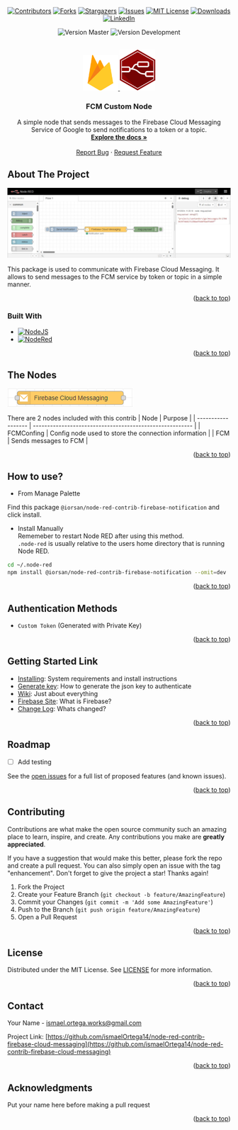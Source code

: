 <!-- Improved compatibility of back to top link: See: https://github.com/othneildrew/Best-README-Template/pull/73 -->

<a name="readme-top"></a>

<!--
*** Thanks for checking out the Best-README-Template. If you have a suggestion
*** that would make this better, please fork the repo and create a pull request
*** or simply open an issue with the tag "enhancement".
*** Don't forget to give the project a star!
*** Thanks again! Now go create something AMAZING! :D
-->

<!-- PROJECT SHIELDS -->
<!--
*** I'm using markdown "reference style" links for readability.
*** Reference links are enclosed in brackets [ ] instead of parentheses ( ).
*** See the bottom of this document for the declaration of the reference variables
*** for contributors-url, forks-url, etc. This is an optional, concise syntax you may use.
*** https://www.markdownguide.org/basic-syntax/#reference-style-links
-->
<div style="text-align: center;">

[![Contributors][contributors-shield]][contributors-url]
[![Forks][forks-shield]][forks-url]
[![Stargazers][stars-shield]][stars-url]
[![Issues][issues-shield]][issues-url]
[![MIT License][license-shield]][license-url]
[![Downloads][downloads-shield]][downloads-url]
[![LinkedIn][linkedin-shield]][linkedin-url]

</div>

<div style="text-align: center;">

![Version Master][masterVersion-shield]
![Version Development][devVersion-shield]

</div>

<!-- PROJECT LOGO -->
<br />
<div align="center">
  <a href="https://github.com/ismaelOrtega14/node-red-contrib-firebase-cloud-messaging">
    <img src="images/firebase.png" alt="Logo" width="80">
    <img src="images/node.png" alt="Logo" width="80">
  </a>

<h3 align="center">FCM Custom Node</h3>

  <p align="center">
    A simple node that sends messages to the Firebase Cloud Messaging Service of Google to send notifications to a token or a topic.
    <br />
    <a href="https://github.com/ismaelOrtega14/node-red-contrib-firebase-cloud-messaging/wiki"><strong>Explore the docs »</strong></a>
    <br />
    <br />
    <a href="https://github.com/ismaelOrtega14/node-red-contrib-firebase-cloud-messaging/issues">Report Bug</a>
    ·
    <a href="https://github.com/ismaelOrtega14/node-red-contrib-firebase-cloud-messaging/issues">Request Feature</a>
  </p>
</div>

<!-- ABOUT THE PROJECT -->

## About The Project

![FCM Custom Node Screen Shot][product-screenshot]

This package is used to communicate with Firebase Cloud Messaging. It allows to send messages to the FCM service by token or topic in a simple manner.

<p align="right">(<a href="#readme-top">back to top</a>)</p>

### Built With

-   [![NodeJS][Node.js]][Node-url]
-   [![NodeRed][Node-red]][NodeRed-url]

<p align="right">(<a href="#readme-top">back to top</a>)</p>

## The Nodes

![FCM Custom Node][customNodes-screenshot]

There are 2 nodes included with this contrib
| Node | Purpose |
| ------------------ | -------------------------------------------------------- |
| FCMConfing | Config node used to store the connection information |
| FCM | Sends messages to FCM |

<p align="right">(<a href="#readme-top">back to top</a>)</p>

## How to use?

-   From Manage Palette

Find this package `@iorsan/node-red-contrib-firebase-notification` and click install.

-   Install Manually  
    Rememeber to restart Node RED after using this method.  
    `.node-red` is usually relative to the users home directory that is running Node RED.

```bash
cd ~/.node-red
npm install @iorsan/node-red-contrib-firebase-notification --omit=dev
```

<p align="right">(<a href="#readme-top">back to top</a>)</p>

## Authentication Methods

-   `Custom Token` (Generated with Private Key)

<p align="right">(<a href="#readme-top">back to top</a>)</p>

## Getting Started Link

-   [Installing][starting-url]: System requirements and install instructions
-   [Generate key][generateKey-url]: How to generate the json key to authenticate
-   [Wiki][wiki-url]: Just about everything
-   [Firebase Site][firebase-url]: What is Firebase?
-   [Change Log](CHANGELOG.md): Whats changed?

<p align="right">(<a href="#readme-top">back to top</a>)</p>

<!-- ROADMAP -->

## Roadmap

-   [ ] Add testing

See the [open issues](https://github.com/ismaelOrtega14/node-red-contrib-firebase-cloud-messaging/issues) for a full list of proposed features (and known issues).

<p align="right">(<a href="#readme-top">back to top</a>)</p>

<!-- CONTRIBUTING -->

## Contributing

Contributions are what make the open source community such an amazing place to learn, inspire, and create. Any contributions you make are **greatly appreciated**.

If you have a suggestion that would make this better, please fork the repo and create a pull request. You can also simply open an issue with the tag "enhancement".
Don't forget to give the project a star! Thanks again!

1. Fork the Project
2. Create your Feature Branch (`git checkout -b feature/AmazingFeature`)
3. Commit your Changes (`git commit -m 'Add some AmazingFeature'`)
4. Push to the Branch (`git push origin feature/AmazingFeature`)
5. Open a Pull Request

<p align="right">(<a href="#readme-top">back to top</a>)</p>

<!-- LICENSE -->

## License

Distributed under the MIT License. See [LICENSE][license-url] for more information.

<p align="right">(<a href="#readme-top">back to top</a>)</p>

<!-- CONTACT -->

## Contact

Your Name - ismael.ortega.works@gmail.com

Project Link: [https://github.com/ismaelOrtega14/node-red-contrib-firebase-cloud-messaging](https://github.com/ismaelOrtega14/node-red-contrib-firebase-cloud-messaging)

<p align="right">(<a href="#readme-top">back to top</a>)</p>

<!-- ACKNOWLEDGMENTS -->

## Acknowledgments

Put your name here before making a pull request

<p align="right">(<a href="#readme-top">back to top</a>)</p>

<!-- MARKDOWN LINKS & IMAGES -->
<!-- https://www.markdownguide.org/basic-syntax/#reference-style-links -->

[contributors-shield]: https://img.shields.io/github/contributors/ismaelOrtega14/node-red-contrib-firebase-cloud-messaging.svg?style=for-the-badge
[contributors-url]: https://github.com/ismaelOrtega14/node-red-contrib-firebase-cloud-messaging/graphs/contributors
[forks-shield]: https://img.shields.io/github/forks/ismaelOrtega14/node-red-contrib-firebase-cloud-messaging.svg?style=for-the-badge
[forks-url]: https://github.com/ismaelOrtega14/node-red-contrib-firebase-cloud-messaging/network/members
[stars-shield]: https://img.shields.io/github/stars/ismaelOrtega14/node-red-contrib-firebase-cloud-messaging.svg?style=for-the-badge
[stars-url]: https://github.com/ismaelOrtega14/node-red-contrib-firebase-cloud-messaging/stargazers
[issues-shield]: https://img.shields.io/github/issues/ismaelOrtega14/node-red-contrib-firebase-cloud-messaging.svg?style=for-the-badge
[issues-url]: https://github.com/ismaelOrtega14/node-red-contrib-firebase-cloud-messaging/issues
[license-shield]: https://img.shields.io/github/license/ismaelOrtega14/node-red-contrib-firebase-cloud-messaging.svg?style=for-the-badge
[license-url]: https://github.com/ismaelOrtega14/node-red-contrib-firebase-cloud-messaging/blob/master/LICENSE
[downloads-shield]: https://img.shields.io/npm/dm/@iorsan/node-red-contrib-firebase-notification?style=for-the-badge
[downloads-url]: https://github.com/ismaelOrtega14/red-contrib-firebase-notification?activeTab=versions
[masterVersion-shield]: https://img.shields.io/github/package-json/v/ismaelOrtega14/node-red-contrib-firebase-cloud-messaging/master?style=for-the-badge
[devVersion-shield]: https://img.shields.io/github/package-json/v/ismaelOrtega14/node-red-contrib-firebase-cloud-messaging/development?style=for-the-badge
[linkedin-shield]: https://img.shields.io/badge/-LinkedIn-black.svg?style=for-the-badge&logo=linkedin&colorB=555
[linkedin-url]: https://linkedin.com/in/ismaelortega
[product-screenshot]: images/screenshot.jpeg
[Node.js]: https://img.shields.io/badge/node.js-6DA55F?style=for-the-badge&logo=node.js&logoColor=white
[Node-url]: https://nodejs.org/
[Node-red]: https://img.shields.io/badge/Node--RED-%238F0000.svg?style=for-the-badge&logo=node-red&logoColor=white
[NodeRed-url]: https://nodered.org/
[customNodes-screenshot]: images/customNodes.png
[starting-url]: https://github.com/ismaelOrtega14/node-red-contrib-firebase-cloud-messaging/wiki/getting-started
[generateKey-url]: https://github.com/ismaelOrtega14/node-red-contrib-firebase-cloud-messaging/wiki/generate-key
[wiki-url]: https://github.com/ismaelOrtega14/node-red-contrib-firebase-cloud-messaging/wiki
[firebase-url]: https://firebase.google.com/
